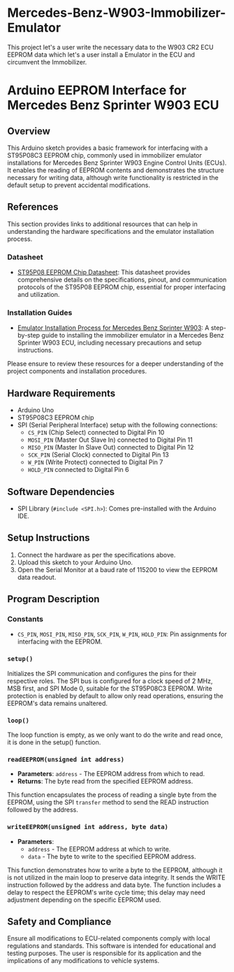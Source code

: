 # Mercedes-Benz-W903-Immobilizer-Emulator
This project let's a user write the necessary data to the W903 CR2 ECU EEPROM data which let's a user install a Emulator in the ECU and circumvent the Immobilizer.

# Arduino EEPROM Interface for Mercedes Benz Sprinter W903 ECU

## Overview

This Arduino sketch provides a basic framework for interfacing with a ST95P08C3 EEPROM chip, commonly used in immobilizer emulator installations for Mercedes Benz Sprinter W903 Engine Control Units (ECUs). It enables the reading of EEPROM contents and demonstrates the structure necessary for writing data, although write functionality is restricted in the default setup to prevent accidental modifications.

## References

This section provides links to additional resources that can help in understanding the hardware specifications and the emulator installation process.

### Datasheet

- [ST95P08 EEPROM Chip Datasheet](https://www.example.com/datasheet): This datasheet provides comprehensive details on the specifications, pinout, and communication protocols of the ST95P08 EEPROM chip, essential for proper interfacing and utilization.

### Installation Guides

- [Emulator Installation Process for Mercedes Benz Sprinter W903](https://www.example.com/installation-guide): A step-by-step guide to installing the immobilizer emulator in a Mercedes Benz Sprinter W903 ECU, including necessary precautions and setup instructions.

Please ensure to review these resources for a deeper understanding of the project components and installation procedures.


## Hardware Requirements

- Arduino Uno
- ST95P08C3 EEPROM chip
- SPI (Serial Peripheral Interface) setup with the following connections:
  - `CS_PIN` (Chip Select) connected to Digital Pin 10
  - `MOSI_PIN` (Master Out Slave In) connected to Digital Pin 11
  - `MISO_PIN` (Master In Slave Out) connected to Digital Pin 12
  - `SCK_PIN` (Serial Clock) connected to Digital Pin 13
  - `W_PIN` (Write Protect) connected to Digital Pin 7
  - `HOLD_PIN` connected to Digital Pin 6

## Software Dependencies

- SPI Library (`#include <SPI.h>`): Comes pre-installed with the Arduino IDE.

## Setup Instructions

1. Connect the hardware as per the specifications above.
2. Upload this sketch to your Arduino Uno.
3. Open the Serial Monitor at a baud rate of 115200 to view the EEPROM data readout.

## Program Description

### Constants

- `CS_PIN`, `MOSI_PIN`, `MISO_PIN`, `SCK_PIN`, `W_PIN`, `HOLD_PIN`: Pin assignments for interfacing with the EEPROM.

### `setup()`

Initializes the SPI communication and configures the pins for their respective roles. The SPI bus is configured for a clock speed of 2 MHz, MSB first, and SPI Mode 0, suitable for the ST95P08C3 EEPROM. Write protection is enabled by default to allow only read operations, ensuring the EEPROM's data remains unaltered.

### `loop()`

The loop function is empty, as we only want to do the write and read once, it is done in the setup() function. 

### `readEEPROM(unsigned int address)`

- **Parameters**: `address` - The EEPROM address from which to read.
- **Returns**: The byte read from the specified EEPROM address.

This function encapsulates the process of reading a single byte from the EEPROM, using the SPI `transfer` method to send the READ instruction followed by the address.

### `writeEEPROM(unsigned int address, byte data)`

- **Parameters**:
  - `address` - The EEPROM address at which to write.
  - `data` - The byte to write to the specified EEPROM address.

This function demonstrates how to write a byte to the EEPROM, although it is not utilized in the main loop to preserve data integrity. It sends the WRITE instruction followed by the address and data byte. The function includes a delay to respect the EEPROM's write cycle time; this delay may need adjustment depending on the specific EEPROM used.

## Safety and Compliance

Ensure all modifications to ECU-related components comply with local regulations and standards. This software is intended for educational and testing purposes. The user is responsible for its application and the implications of any modifications to vehicle systems.
